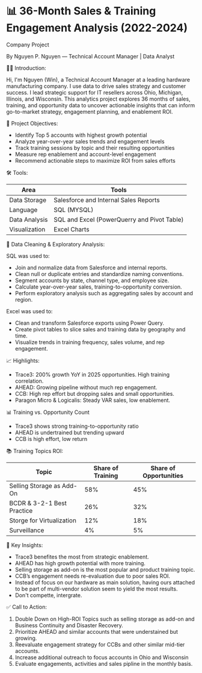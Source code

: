# 📊 36-Month Sales & Training Engagement Analysis (2022-2024)
Company Project

By Nguyen P. Nguyen — Technical Account Manager | Data Analyst


🙋‍♂️ Introduction:

Hi, I'm Nguyen (Win), a Technical Account Manager at a leading hardware manufacturing company. I use data to drive sales strategy and customer success. I lead strategic support for IT resellers across Ohio, Michigan, Illinois, and Wisconsin. This analytics project explores 36 months of sales, training, and opportunity data to uncover actionable insights that can inform go-to-market strategy, engagement planning, and enablement ROI.


🎯 Project Objectives:

- Identify Top 5 accounts with highest growth potential
- Analyze year-over-year sales trends and engagement levels
- Track training sessions by topic and their resulting opportunities
- Measure rep enablement and account-level engagement
- Recommend actionable steps to maximize ROI from sales efforts


🛠️ Tools:
  
|  Area              |    Tools                                        |
|  ------------------|-----------------------------------------------  |
|  Data Storage      |    Salesforce and Internal Sales Reports        | 
|  Language          |    SQL (MYSQL)                                  | 
|  Data Analysis     |    SQL and Excel (PowerQuerry and Pivot Table)  |
|  Visualization     |    Excel Charts                                 |


🧹 Data Cleaning & Exploratory Analysis:

SQL was used to:
-  Join and normalize data from Salesforce and internal reports.
-  Clean null or duplicate entries and standardize naming conventions.
-  Segment accounts by state, channel type, and employee size.
-  Calculate year-over-year sales, training-to-opportunity conversion.
-  Perform exploratory analysis such as aggregating sales by account and region.


Excel was used to:
-  Clean and transform Salesforce exports using Power Query.
-  Create pivot tables to slice sales and training data by geography and time.
-  Visualize trends in training frequency, sales volume, and rep engagement.


📈 Highlights:

- Trace3: 200% growth YoY in 2025 opportunities. High training correlation.
- AHEAD: Growing pipeline without much rep engagement.
- CCB: High rep effort but dropping sales and small opportunities.
- Paragon Micro & Logicalis: Steady VAR sales, low enablement.


📊 Training vs. Opportunity Count

- Trace3 shows strong training-to-opportunity ratio
- AHEAD is undertrained but trending upward
- CCB is high effort, low return


📚 Training Topics ROI:

| Topic                       | Share of Training | Share of Opportunities |
| --------------------------- | ----------------- | ---------------------- | 
| Selling Storage as Add-On   |    58%            |    45%                 |
| BCDR & 3-2-1 Best Practice  |    26%            |    32%                 |
| Storge for Virtualization   |    12%            |    18%                 |
| Surveillance                |    4%             |    5%                  |


🔎 Key Insights:

- Trace3 benefites the most from strategic enablement.
- AHEAD has high growth potential with more training.
- Selling storage as add-on is the most popular and product training topic.
- CCB’s engagement needs re-evaluation due to poor sales ROI.
- Instead of focus on our hardware as main solution, having ours attached to be part of multi-vendor solution seem to yield the most results.
- Don't compette, intergrate.

✅ Call to Action:

1. Double Down on High-ROI Topics such as selling storage as add-on and Business Continuity and Disaster Recovery.
2. Prioritize AHEAD and similar accounts that were understained but growing.
3. Reevaluate engagement strategy for CCBs and other similar mid-tier accounts.
4. Increase additional outreach to focus accounts in Ohio and Wisconsin
5. Evaluate engagements, activities and sales pipline in the monthly basis.

   

  

  

